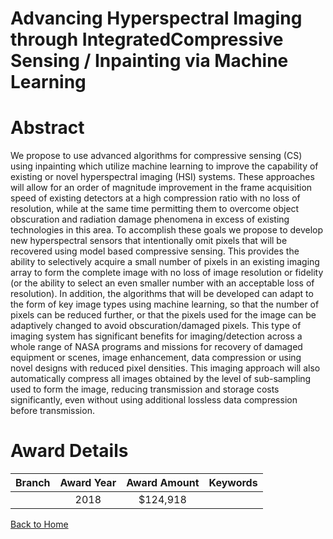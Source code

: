 
Advancing Hyperspectral Imaging through IntegratedCompressive Sensing / Inpainting via Machine Learning
=======================================================================================================

# Abstract


We propose to use advanced algorithms for compressive sensing (CS) using inpainting which utilize machine learning to improve the capability of existing or novel hyperspectral imaging (HSI) systems. These approaches will allow for an order of magnitude improvement in the frame acquisition speed of existing detectors at a high compression ratio with no loss of resolution, while at the same time permitting them to overcome object obscuration and radiation damage phenomena in excess of existing technologies in this area. To accomplish these goals we propose to develop new hyperspectral sensors that intentionally omit pixels that will be recovered using model based compressive sensing.  This provides the ability to selectively acquire a small number of pixels in an existing imaging array to form the complete image with no loss of image resolution or fidelity (or the ability to select an even smaller number with an acceptable loss of resolution). In addition, the algorithms that will be developed can adapt to the form of key image types using machine learning, so that the number of pixels can be reduced further, or that the pixels used for the image can be adaptively changed to avoid obscuration/damaged pixels. This type of imaging system has significant benefits for imaging/detection across a whole range of NASA programs and missions for recovery of damaged equipment or scenes, image enhancement, data compression or using novel designs with reduced pixel densities.  This imaging approach will also automatically compress all images obtained by the level of sub-sampling used to form the image, reducing transmission and storage costs significantly, even without using additional lossless data compression before transmission.  

# Award Details

|Branch|Award Year|Award Amount|Keywords|
| :---: | :---: | :---: | :---: |
||2018|$124,918||
  
  


[Back to Home](https://github.com/chrischow/dod_sbir_awards/Reports/JT/#396)